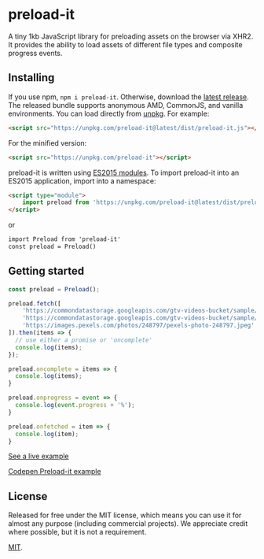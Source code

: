 # preload-it

A tiny 1kb JavaScript library for preloading assets on the browser via XHR2. 
It provides the ability to load assets of different file types and composite progress events.

## Installing

If you use npm, `npm i preload-it`. Otherwise, download the [latest release](https://github.com/andreupifarre/preload-it/releases/latest). The released bundle supports anonymous AMD, CommonJS, and vanilla environments. You can load directly from [unpkg](https://unpkg.com/preload-it/). For example:

```html
<script src="https://unpkg.com/preload-it@latest/dist/preload-it.js"></script>
```

For the minified version:

```html
<script src="https://unpkg.com/preload-it"></script>
```

preload-it is written using [ES2015 modules](http://www.2ality.com/2014/09/es6-modules-final.html). To import preload-it into an ES2015 application, import into a namespace:

```html
<script type="module">
	import preload from 'https://unpkg.com/preload-it@latest/dist/preload-it.esm.min.js';
</script>
```
or

```html
import Preload from 'preload-it'
const preload = Preload()
```

## Getting started

```js
const preload = Preload();

preload.fetch([
    'https://commondatastorage.googleapis.com/gtv-videos-bucket/sample/ForBiggerEscapes.mp4',
    'https://commondatastorage.googleapis.com/gtv-videos-bucket/sample/BigBuckBunny.mp4',
    'https://images.pexels.com/photos/248797/pexels-photo-248797.jpeg'
]).then(items => {
  // use either a promise or 'oncomplete'
  console.log(items);
});

preload.oncomplete = items => {
  console.log(items);
}

preload.onprogress = event => {
  console.log(event.progress + '%');
}

preload.onfetched = item => {
  console.log(item);
}
```

[See a live example](https://andreupifarre.github.io/preload-it/docs/index.html)

[Codepen Preload-it example](https://codepen.io/andreupifarre/pen/RedPEQ/)

## License

Released for free under the MIT license, which means you can use it for almost any purpose (including commercial projects). We appreciate credit where possible, but it is not a requirement.

[MIT](LICENSE).
